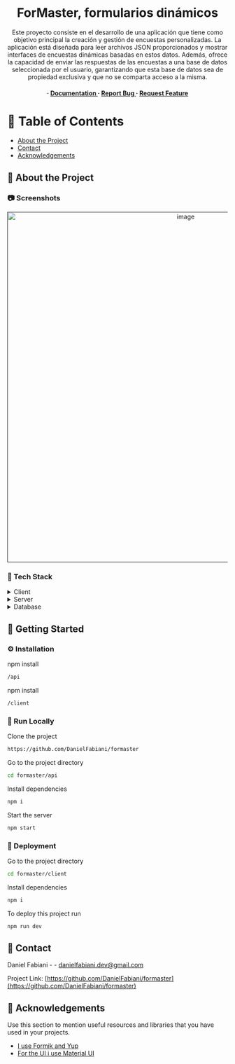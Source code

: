 <div align='center'>

<h1>ForMaster, formularios dinámicos</h1>
<p>Este proyecto consiste en el desarrollo de una aplicación que tiene como objetivo principal la creación y gestión de encuestas personalizadas. La aplicación está diseñada para leer archivos JSON proporcionados y mostrar interfaces de encuestas dinámicas basadas en estos datos. Además, ofrece la capacidad de enviar las respuestas de las encuestas a una base de datos seleccionada por el usuario, garantizando que esta base de datos sea de propiedad exclusiva y que no se comparta acceso a la misma.</p>

<h4> <span> · </span> <a href="https://github.com/DanielFabiani/formaster/blob/master/README.md"> Documentation </a> <span> · </span> <a href="https://github.com/DanielFabiani/formaster/issues"> Report Bug </a> <span> · </span> <a href="https://github.com/DanielFabiani/formaster/issues"> Request Feature </a> </h4>


</div>

# :notebook_with_decorative_cover: Table of Contents

- [About the Project](#star2-about-the-project)
- [Contact](#handshake-contact)
- [Acknowledgements](#gem-acknowledgements)


## :star2: About the Project

### :camera: Screenshots
<div align="center"> <a href=""><img src="https://live.staticflickr.com/65535/53204598130_339dc9c88d_k.jpg" alt='image' width='800'/></a> </div>


### :space_invader: Tech Stack
<details> <summary>Client</summary> <ul>
<li><a href="">react</a></li>
<li><a href="">Material UI</a></li>
</ul> </details>
<details> <summary>Server</summary> <ul>
<li><a href="">Node Js</a></li>
<li><a href="">Express</a></li>
</ul> </details>
<details> <summary>Database</summary> <ul>
<li><a href="">SQL</a></li>
<li><a href="">Sequelize</a></li>
</ul> </details>

## :toolbox: Getting Started

### :gear: Installation

npm install
```bash
/api
```
npm install
```bash
/client
```


### :running: Run Locally

Clone the project

```bash
https://github.com/DanielFabiani/formaster
```
Go to the project directory
```bash
cd formaster/api
```
Install dependencies
```bash
npm i
```
Start the server
```bash
npm start
```


### :triangular_flag_on_post: Deployment

Go to the project directory
```bash
cd formaster/client
```
Install dependencies
```bash
npm i
```
To deploy this project run
```bash
npm run dev
```


## :handshake: Contact

Daniel Fabiani - - danielfabiani.dev@gmail.com

Project Link: [https://github.com/DanielFabiani/formaster](https://github.com/DanielFabiani/formaster)

## :gem: Acknowledgements

Use this section to mention useful resources and libraries that you have used in your projects.

- [I use Formik and Yup](https://formik.org/)
- [For the UI i use Material UI](https://mui.com/material-ui/getting-started/)